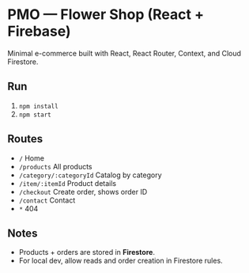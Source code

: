 # PMO — Flower Shop (React + Firebase)

Minimal e-commerce built with React, React Router, Context, and Cloud Firestore.

## Run
1. `npm install`
2. `npm start`

## Routes
- `/` Home
- `/products` All products
- `/category/:categoryId` Catalog by category
- `/item/:itemId` Product details
- `/checkout` Create order, shows order ID
- `/contact` Contact
- `*` 404

## Notes
- Products + orders are stored in **Firestore**.
- For local dev, allow reads and order creation in Firestore rules.
